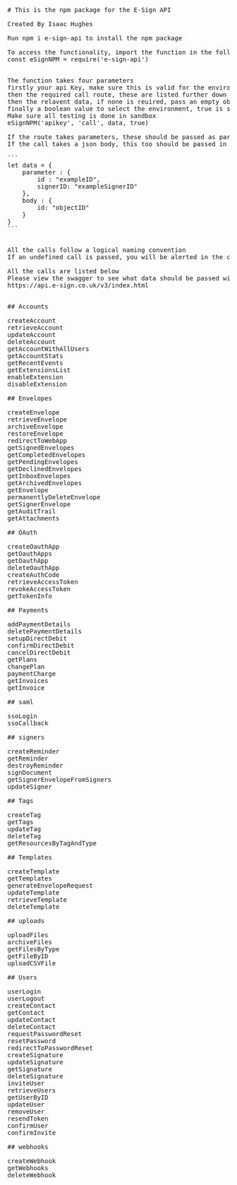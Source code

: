 <pre>
# This is the npm package for the E-Sign API

Created By Isaac Hughes

Run npm i e-sign-api to install the npm package

To access the functionality, import the function in the following format
const eSignNPM = require('e-sign-api')


The function takes four parameters
firstly your api Key, make sure this is valid for the environment you are testing
then the required call route, these are listed further down
then the relavent data, if none is reuired, pass an empty object,
finally a boolean value to select the environment, true is sandbox, false is live
Make sure all testing is done in sandbox
eSignNPM('apikey', 'call', data, true)

If the route takes parameters, these should be passed as part of the data object in the form
If the call takes a json body, this too should be passed in the data object

```
let data = {
    parameter : {
        id : "exampleID",
        signerID: "exampleSignerID"
    },
    body : {
        id: "objectID"
    }
}
```


All the calls follow a logical naming convention
If an undefined call is passed, you will be alerted in the console

All the calls are listed below
Please view the swagger to see what data should be passed with each call and the correct parameter id's
https://api.e-sign.co.uk/v3/index.html


## Accounts

createAccount
retrieveAccount
updateAccount
deleteAccount
getAccountWithAllUsers
getAccountStats
getRecentEvents
getExtensionsList
enableExtension
disableExtension

## Envelopes

createEnvelope
retrieveEnvelope
archiveEnvelope
restoreEnvelope
redirectToWebApp
getSignedEnvelopes
getCompletedEnvelopes
getPendingEnvelopes
getDeclinedEnvelopes
getInboxEnvelopes
getArchivedEnvelopes
getEnvelope
permanentlyDeleteEnvelope
getSignerEnvelope
getAuditTrail
getAttachments

## OAuth

createOauthApp
getOauthApps
getOauthApp
deleteOauthApp
createAuthCode
retrieveAccessToken
revokeAccessToken
getTokenInfo

## Payments

addPaymentDetails
deletePaymentDetails
setupDirectDebit
confirmDirectDebit
cancelDirectDebit
getPlans
changePlan
paymentCharge
getInvoices
getInvoice

## saml

ssoLogin
ssoCallback
            
## signers

createReminder
getReminder
destroyReminder
signDocument
getSignerEnvelopeFromSigners
updateSigner

## Tags

createTag
getTags
updateTag
deleteTag
getResourcesByTagAndType

## Templates

createTemplate
getTemplates
generateEnvelopeRequest
updateTemplate
retrieveTemplate
deleteTemplate

## uploads

uploadFiles
archiveFiles
getFilesByType
getFileByID
uploadCSVFile

## Users

userLogin
userLogout
createContact
getContact
updateContact
deleteContact
requestPasswordReset
resetPassword
redirectToPasswordReset
createSignature
updateSignature
getSignature
deleteSignature
inviteUser
retrieveUsers
getUserByID
updateUser
removeUser
resendToken
confirmUser
confirmInvite

## webhooks

createWebhook
getWebhooks
deleteWebhook

</pre>